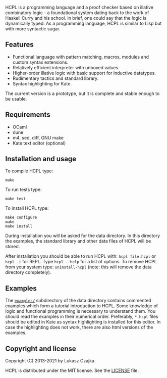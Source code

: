 HCPL is a programming language and a proof checker based on illative
combinatory logic - a foundational system dating back to the work of
Haskell Curry and his school. In brief, one could say that the logic is dynamically 
typed. As a programming language, HCPL is similar to Lisp but with more 
syntactic sugar.

Features
--------
* Functional language with pattern matching, macros, modules and
  custom syntax extensions.
* Relatively efficient interpreter with unboxed values.
* Higher-order illative logic with basic support for inductive
  datatypes.
* Rudimentary tactics and standard library.
* Syntax highlighting for Kate.

The current version is a prototype, but it is complete and stable
enough to be usable.

Requirements
------------
* OCaml
* dune
* m4, sed, diff, GNU make
* Kate text editor (optional)

Installation and usage
----------------------

To compile HCPL type:
```
make
```

To run tests type:
```
make test
```

To install HCPL type:
```
make configure
make
make install
```

During installation you will be asked for the data directory. In this
directory the examples, the standard library and other data files of
HCPL will be stored.

After installation you should be able to run HCPL with: `hcpl
file.hcpl` or `hcpl -i` for REPL.  Type `hcpl --help` for a list of
options. To remove HCPL from your system type: `uninstall-hcpl` (note:
this will remove the data directory completely).

Examples
--------

The [`examples/`](examples) subdirectory of the data directory
contains commented examples which form a tutorial introduction to
HCPL. Some knowledge of logic and functional programming is necessary
to understand them. You should read the examples in their numerical
order. Preferably, `*.hcpl` files should be edited in Kate as syntax
highlighting is installed for this editor. In case the highlighting
does not work, there are also html versions of the examples.

Copyright and license
---------------------

Copyright (C) 2013-2021 by Lukasz Czajka.

HCPL is distributed under the MIT license. See the [LICENSE](LICENSE)
file.
